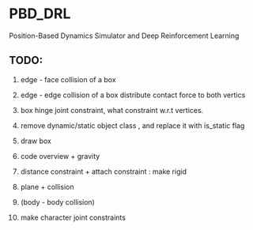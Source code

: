 # PBD_DRL
Position-Based Dynamics Simulator and Deep Reinforcement Learning


## TODO:
1. edge - face collision of a box
2. edge - edge collision of a box
    distribute contact force to both vertics

3. box hinge joint constraint, what constraint w.r.t vertices.
4. remove dynamic/static object class , and replace it with is_static flag


1. draw box 
2. code overview + gravity
3. distance constraint + attach constraint : make rigid 
4. plane + collision
5. (body - body collision)
6. make character
joint constraints